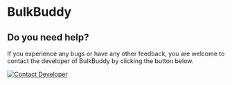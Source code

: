 # BulkBuddy

## Do you need help?

If you experience any bugs or have any other feedback, you are welcome to contact the developer of BulkBuddy by clicking the button below.

[![Contact Developer](https://img.shields.io/badge/Contact%20Developer-Email-blue)](mailto:post@joachimnakken.com)
